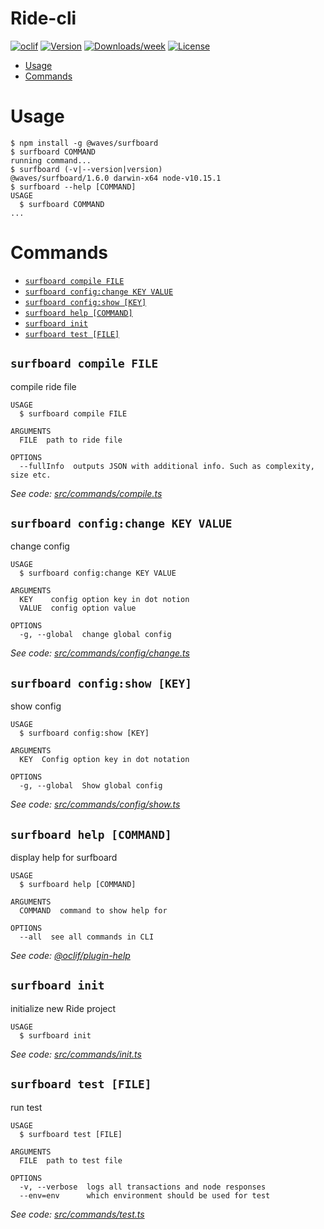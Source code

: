 Ride-cli
=========



[![oclif](https://img.shields.io/badge/cli-oclif-brightgreen.svg)](https://oclif.io)
[![Version](https://img.shields.io/npm/v/@waves/ride-cli.svg)](https://npmjs.org/package/@waves/ride-cli)
[![Downloads/week](https://img.shields.io/npm/dw/@waves/ride-cli.svg)](https://npmjs.org/package/@waves/ride-cli)
[![License](https://img.shields.io/npm/l/@waves/ride-cli.svg)](https://github.com/wavesplatform/ride-cli/blob/master/package.json)

<!-- toc -->
* [Usage](#usage)
* [Commands](#commands)
<!-- tocstop -->
# Usage
<!-- usage -->
```sh-session
$ npm install -g @waves/surfboard
$ surfboard COMMAND
running command...
$ surfboard (-v|--version|version)
@waves/surfboard/1.6.0 darwin-x64 node-v10.15.1
$ surfboard --help [COMMAND]
USAGE
  $ surfboard COMMAND
...
```
<!-- usagestop -->
# Commands
<!-- commands -->
* [`surfboard compile FILE`](#surfboard-compile-file)
* [`surfboard config:change KEY VALUE`](#surfboard-configchange-key-value)
* [`surfboard config:show [KEY]`](#surfboard-configshow-key)
* [`surfboard help [COMMAND]`](#surfboard-help-command)
* [`surfboard init`](#surfboard-init)
* [`surfboard test [FILE]`](#surfboard-test-file)

## `surfboard compile FILE`

compile ride file

```
USAGE
  $ surfboard compile FILE

ARGUMENTS
  FILE  path to ride file

OPTIONS
  --fullInfo  outputs JSON with additional info. Such as complexity, size etc.
```

_See code: [src/commands/compile.ts](https://github.com/wavesplatform/surfboard/blob/v1.6.0/src/commands/compile.ts)_

## `surfboard config:change KEY VALUE`

change config

```
USAGE
  $ surfboard config:change KEY VALUE

ARGUMENTS
  KEY    config option key in dot notion
  VALUE  config option value

OPTIONS
  -g, --global  change global config
```

_See code: [src/commands/config/change.ts](https://github.com/wavesplatform/surfboard/blob/v1.6.0/src/commands/config/change.ts)_

## `surfboard config:show [KEY]`

show config

```
USAGE
  $ surfboard config:show [KEY]

ARGUMENTS
  KEY  Config option key in dot notation

OPTIONS
  -g, --global  Show global config
```

_See code: [src/commands/config/show.ts](https://github.com/wavesplatform/surfboard/blob/v1.6.0/src/commands/config/show.ts)_

## `surfboard help [COMMAND]`

display help for surfboard

```
USAGE
  $ surfboard help [COMMAND]

ARGUMENTS
  COMMAND  command to show help for

OPTIONS
  --all  see all commands in CLI
```

_See code: [@oclif/plugin-help](https://github.com/oclif/plugin-help/blob/v2.1.6/src/commands/help.ts)_

## `surfboard init`

initialize new Ride project

```
USAGE
  $ surfboard init
```

_See code: [src/commands/init.ts](https://github.com/wavesplatform/surfboard/blob/v1.6.0/src/commands/init.ts)_

## `surfboard test [FILE]`

run test

```
USAGE
  $ surfboard test [FILE]

ARGUMENTS
  FILE  path to test file

OPTIONS
  -v, --verbose  logs all transactions and node responses
  --env=env      which environment should be used for test
```

_See code: [src/commands/test.ts](https://github.com/wavesplatform/surfboard/blob/v1.6.0/src/commands/test.ts)_
<!-- commandsstop -->
